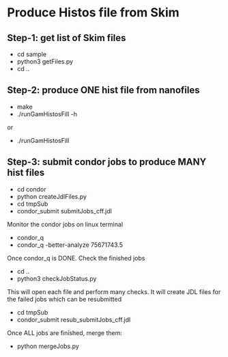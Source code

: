 # Produce Histos file from Skim

## Step-1: get list of Skim files
* cd sample
* python3 getFiles.py  
* cd ..

## Step-2: produce ONE hist file from nanofiles 
* make
* ./runGamHistosFill -h

or 
* ./runGamHistosFill

## Step-3: submit condor jobs to produce MANY hist files 

* cd condor
* python createJdlFiles.py
* cd tmpSub
* condor_submit submitJobs_cff.jdl

Monitor the condor jobs on linux terminal
* condor_q 
* condor_q -better-analyze 75671743.5

Once condor_q is DONE. Check the finished jobs
* cd ..
* python3 checkJobStatus.py

This will open each file and perform many checks. It  will  create JDL files for the failed 
jobs which can be resubmitted
* cd tmpSub
* condor_submit resub_submitJobs_cff.jdl


Once ALL jobs are finished, merge them:
* python mergeJobs.py
